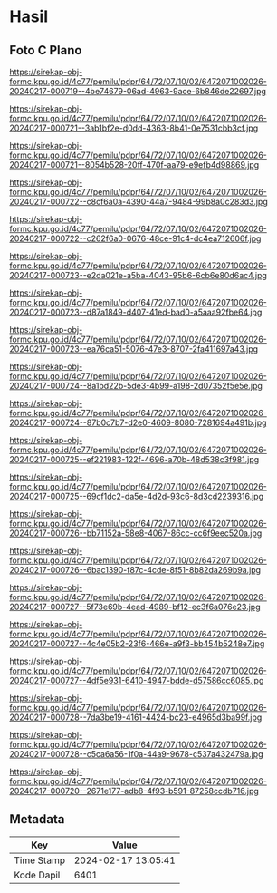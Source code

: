 # Hasil

## Foto C Plano

https://sirekap-obj-formc.kpu.go.id/4c77/pemilu/pdpr/64/72/07/10/02/6472071002026-20240217-000719--4be74679-06ad-4963-9ace-6b846de22697.jpg

https://sirekap-obj-formc.kpu.go.id/4c77/pemilu/pdpr/64/72/07/10/02/6472071002026-20240217-000721--3ab1bf2e-d0dd-4363-8b41-0e7531cbb3cf.jpg

https://sirekap-obj-formc.kpu.go.id/4c77/pemilu/pdpr/64/72/07/10/02/6472071002026-20240217-000721--8054b528-20ff-470f-aa79-e9efb4d98869.jpg

https://sirekap-obj-formc.kpu.go.id/4c77/pemilu/pdpr/64/72/07/10/02/6472071002026-20240217-000722--c8cf6a0a-4390-44a7-9484-99b8a0c283d3.jpg

https://sirekap-obj-formc.kpu.go.id/4c77/pemilu/pdpr/64/72/07/10/02/6472071002026-20240217-000722--c262f6a0-0676-48ce-91c4-dc4ea712606f.jpg

https://sirekap-obj-formc.kpu.go.id/4c77/pemilu/pdpr/64/72/07/10/02/6472071002026-20240217-000723--e2da021e-a5ba-4043-95b6-6cb6e80d6ac4.jpg

https://sirekap-obj-formc.kpu.go.id/4c77/pemilu/pdpr/64/72/07/10/02/6472071002026-20240217-000723--d87a1849-d407-41ed-bad0-a5aaa92fbe64.jpg

https://sirekap-obj-formc.kpu.go.id/4c77/pemilu/pdpr/64/72/07/10/02/6472071002026-20240217-000723--ea76ca51-5076-47e3-8707-2fa411697a43.jpg

https://sirekap-obj-formc.kpu.go.id/4c77/pemilu/pdpr/64/72/07/10/02/6472071002026-20240217-000724--8a1bd22b-5de3-4b99-a198-2d07352f5e5e.jpg

https://sirekap-obj-formc.kpu.go.id/4c77/pemilu/pdpr/64/72/07/10/02/6472071002026-20240217-000724--87b0c7b7-d2e0-4609-8080-7281694a491b.jpg

https://sirekap-obj-formc.kpu.go.id/4c77/pemilu/pdpr/64/72/07/10/02/6472071002026-20240217-000725--ef221983-122f-4696-a70b-48d538c3f981.jpg

https://sirekap-obj-formc.kpu.go.id/4c77/pemilu/pdpr/64/72/07/10/02/6472071002026-20240217-000725--69cf1dc2-da5e-4d2d-93c6-8d3cd2239316.jpg

https://sirekap-obj-formc.kpu.go.id/4c77/pemilu/pdpr/64/72/07/10/02/6472071002026-20240217-000726--bb71152a-58e8-4067-86cc-cc6f9eec520a.jpg

https://sirekap-obj-formc.kpu.go.id/4c77/pemilu/pdpr/64/72/07/10/02/6472071002026-20240217-000726--6bac1390-f87c-4cde-8f51-8b82da269b9a.jpg

https://sirekap-obj-formc.kpu.go.id/4c77/pemilu/pdpr/64/72/07/10/02/6472071002026-20240217-000727--5f73e69b-4ead-4989-bf12-ec3f6a076e23.jpg

https://sirekap-obj-formc.kpu.go.id/4c77/pemilu/pdpr/64/72/07/10/02/6472071002026-20240217-000727--4c4e05b2-23f6-466e-a9f3-bb454b5248e7.jpg

https://sirekap-obj-formc.kpu.go.id/4c77/pemilu/pdpr/64/72/07/10/02/6472071002026-20240217-000727--4df5e931-6410-4947-bdde-d57586cc6085.jpg

https://sirekap-obj-formc.kpu.go.id/4c77/pemilu/pdpr/64/72/07/10/02/6472071002026-20240217-000728--7da3be19-4161-4424-bc23-e4965d3ba99f.jpg

https://sirekap-obj-formc.kpu.go.id/4c77/pemilu/pdpr/64/72/07/10/02/6472071002026-20240217-000728--c5ca6a56-1f0a-44a9-9678-c537a432479a.jpg

https://sirekap-obj-formc.kpu.go.id/4c77/pemilu/pdpr/64/72/07/10/02/6472071002026-20240217-000720--2671e177-adb8-4f93-b591-87258ccdb716.jpg


## Metadata

| Key        | Value               |
| ---------- | ------------------- |
| Time Stamp | 2024-02-17 13:05:41 |
| Kode Dapil | 6401                |



